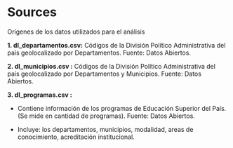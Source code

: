 # Sources

Orígenes de los datos utilizados para el análisis


**1. dl_departamentos.csv:** Códigos de la División Político Administrativa del país geolocalizado por Departamentos. Fuente: Datos Abiertos.

**2. dl_municipios.csv :** Códigos de la División Político Administrativa del país geolocalizado por Departamentos y Municipios. Fuente: Datos Abiertos.

**3. dl_programas.csv :**
- Contiene información de los programas de Educación Superior del País. (Se mide en cantidad de programas). Fuente: Datos Abiertos.
  
- Incluye: los departamentos, municipios, modalidad, areas de conocimiento, acreditación institucional.
